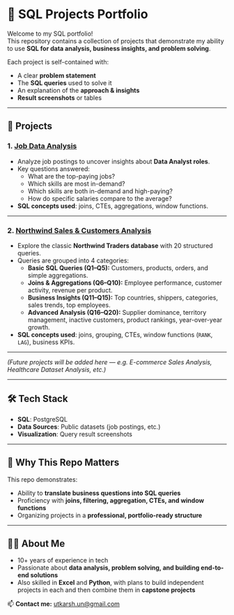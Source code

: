 # 📂 SQL Projects Portfolio

Welcome to my SQL portfolio!  
This repository contains a collection of projects that demonstrate my ability to use **SQL for data analysis, business insights, and problem solving**.  

Each project is self-contained with:
- A clear **problem statement**  
- The **SQL queries** used to solve it  
- An explanation of the **approach & insights**  
- **Result screenshots** or tables  

---

## 🚀 Projects

### 1. [Job Data Analysis](./1.%20Job%20Data%20Analysis)
- Analyze job postings to uncover insights about **Data Analyst roles**.
- Key questions answered:
  - What are the top-paying jobs?
  - Which skills are most in-demand?
  - Which skills are both in-demand and high-paying?
  - How do specific salaries compare to the average?
- **SQL concepts used**: joins, CTEs, aggregations, window functions.

---
### 2. [Northwind Sales & Customers Analysis](./2.%20Northwind%20Sales%20&%20Customers%20Analysis)
- Explore the classic **Northwind Traders database** with 20 structured queries.  
- Queries are grouped into 4 categories:
  - **Basic SQL Queries (Q1–Q5):** Customers, products, orders, and simple aggregations.  
  - **Joins & Aggregations (Q6–Q10):** Employee performance, customer activity, revenue per product.  
  - **Business Insights (Q11–Q15):** Top countries, shippers, categories, sales trends, top employees.  
  - **Advanced Analysis (Q16–Q20):** Supplier dominance, territory management, inactive customers, product rankings, year-over-year growth.  
- **SQL concepts used**: joins, grouping, CTEs, window functions (`RANK`, `LAG`), business KPIs.  

---

*(Future projects will be added here — e.g. E-commerce Sales Analysis, Healthcare Dataset Analysis, etc.)*

---

## 🛠️ Tech Stack
- **SQL**: PostgreSQL  
- **Data Sources**: Public datasets (job postings, etc.)  
- **Visualization**: Query result screenshots  

---

## 📌 Why This Repo Matters
This repo demonstrates:
- Ability to **translate business questions into SQL queries**  
- Proficiency with **joins, filtering, aggregation, CTEs, and window functions**  
- Organizing projects in a **professional, portfolio-ready structure**  

---

## 👨‍💻 About Me
- 10+ years of experience in tech  
- Passionate about **data analysis, problem solving, and building end-to-end solutions**  
- Also skilled in **Excel** and **Python**, with plans to build independent projects in each and then combine them in **capstone projects**  

📫 **Contact me:** utkarsh.un@gmail.com

